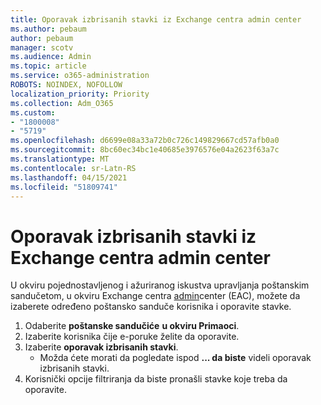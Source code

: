 ```yaml
---
title: Oporavak izbrisanih stavki iz Exchange centra admin center
ms.author: pebaum
author: pebaum
manager: scotv
ms.audience: Admin
ms.topic: article
ms.service: o365-administration
ROBOTS: NOINDEX, NOFOLLOW
localization_priority: Priority
ms.collection: Adm_O365
ms.custom:
- "1800008"
- "5719"
ms.openlocfilehash: d6699e08a33a72b0c726c149829667cd57afb0a0
ms.sourcegitcommit: 8bc60ec34bc1e40685e3976576e04a2623f63a7c
ms.translationtype: MT
ms.contentlocale: sr-Latn-RS
ms.lasthandoff: 04/15/2021
ms.locfileid: "51809741"
---
```

# <a name="recover-deleted-items-from-exchange-admin-center"></a>Oporavak izbrisanih stavki iz Exchange centra admin center

U okviru pojednostavljenog i ažuriranog iskustva upravljanja poštanskim sandučetom, u okviru Exchange centra [admin](https://admin.exchange.microsoft.com/#/mailboxes)center (EAC), možete da izaberete određeno poštansko sanduče korisnika i oporavite stavke.

1. Odaberite **poštanske sandučiće** **u okviru Primaoci**.
2. Izaberite korisnika čije e-poruke želite da oporavite.
3. Izaberite **oporavak izbrisanih stavki**.
    - Možda ćete morati da pogledate ispod **... da biste** videli oporavak izbrisanih stavki.
4. Korisnički opcije filtriranja da biste pronašli stavke koje treba da oporavite.
